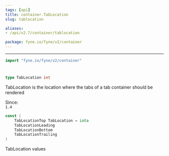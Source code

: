 ```yaml
---
tags: [api]
title: container.TabLocation
slug: tablocation

aliases:
- /api/v2.7/container/tablocation

package: fyne.io/fyne/v2/container
---
```



---
```go
import "fyne.io/fyne/v2/container"
```

#

###

```go
type TabLocation int
```

TabLocation is the location where the tabs of a tab container should be rendered


<div class="since">Since: <code>
1.4</code></div>

```go
const (
	TabLocationTop TabLocation = iota
	TabLocationLeading
	TabLocationBottom
	TabLocationTrailing
)
```
TabLocation values
